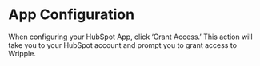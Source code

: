 # App Configuration

When configuring your HubSpot App, click ‘Grant Access.’ This action will take you to your HubSpot account and prompt you to grant access to Wripple.
